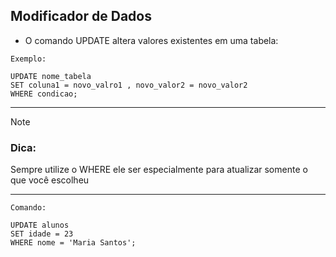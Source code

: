 ## **Modificador de Dados**
- O comando UPDATE altera valores existentes em uma tabela:

```
Exemplo: 

UPDATE nome_tabela
SET coluna1 = novo_valro1 , novo_valor2 = novo_valor2
WHERE condicao; 
```

---

> [!NOTE] 
> ### Dica:
>Sempre utilize o WHERE ele ser especialmente para atualizar somente o que você escolheu

---

```
Comando:

UPDATE alunos 
SET idade = 23
WHERE nome = 'Maria Santos';
```

